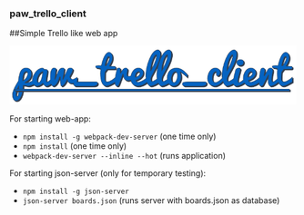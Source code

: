 ### paw_trello_client


##Simple Trello like web app
    
<p align="center">
  <img alt="paw_trello_client logo" src="https://github.com/nadrosv/paw_trello_client/raw/master/paw_trello_client_logo.PNG">
</p>
    

For starting web-app:
* `npm install -g webpack-dev-server` (one time only)
* `npm install` (one time only)
* `webpack-dev-server --inline --hot` (runs application)

For starting json-server (only for temporary testing):
* `npm install -g json-server`
* `json-server boards.json` (runs server with boards.json as database)




